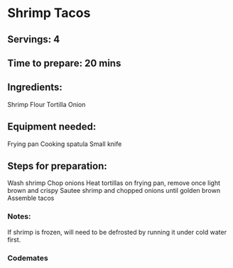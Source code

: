 # Shrimp Tacos

## Servings: 4

## Time to prepare: 20 mins

## Ingredients: 

Shrimp
Flour Tortilla
Onion


## Equipment needed:

Frying pan
Cooking spatula
Small knife

## Steps for preparation:

Wash shrimp
Chop onions
Heat tortillas on frying pan, remove once light brown and crispy
Sautee shrimp and chopped onions until golden brown
Assemble tacos

### Notes:

If shrimp is frozen, will need to be defrosted by running it under cold water first. 

### Codemates #
